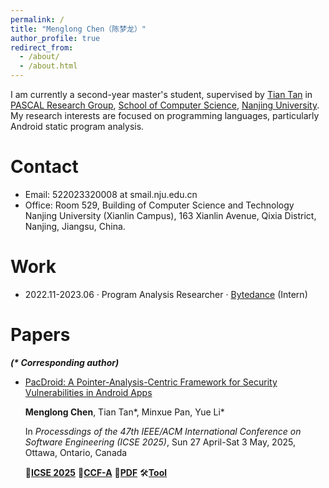 ```yaml
---
permalink: /
title: "Menglong Chen（陈梦龙）"
author_profile: true
redirect_from: 
  - /about/
  - /about.html
---
```


I am currently a second-year master's student, supervised by [Tian Tan](https://cs.nju.edu.cn/tiantan/) in [PASCAL Research Group](https://pascal-lab.net/), [School of Computer Science](https://cs.nju.edu.cn/), [Nanjing University](https://www.nju.edu.cn/). My research interests are focused on programming languages, particularly Android static program analysis.

Contact
===
- Email: 522023320008 at smail.nju.edu.cn
- Office: Room 529, Building of Computer Science and Technology Nanjing University (Xianlin Campus), 163 Xianlin Avenue, Qixia District, Nanjing, Jiangsu, China.

Work
===
- 2022.11-2023.06 · Program Analysis Researcher · [Bytedance](https://www.bytedance.com/) (Intern)

Papers
===
***(\* Corresponding author)***

- [PacDroid: A Pointer-Analysis-Centric Framework for Security Vulnerabilities in Android Apps](/menglongchen.github.io/forthcoming)
  
  **Menglong Chen**, Tian Tan*, Minxue Pan, Yue Li*

  In *Processdings of the 47th IEEE/ACM International Conference on Software Engineering (ICSE 2025)*, Sun 27 April-Sat 3 May, 2025, Ottawa, Ontario, Canada

  📄[**ICSE 2025**](https://conf.researchr.org/home/icse-2025)
  🌟[**CCF-A**](https://www.ccf.org.cn/Academic_Evaluation/By_category/)
  📑[**PDF**](/menglongchen.github.io/forthcoming)
  🛠️[**Tool**](/menglongchen.github.io/forthcoming)
